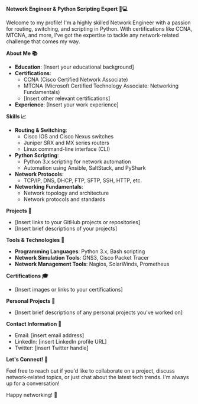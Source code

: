 **Network Engineer & Python Scripting Expert 🤖💻**

Welcome to my profile! I'm a highly skilled Network Engineer with a passion for routing, switching, and scripting in Python. With certifications like CCNA, MTCNA, and more, I've got the expertise to tackle any network-related challenge that comes my way.

**About Me 📚**

* **Education**: [Insert your educational background]
* **Certifications**:
	+ CCNA (Cisco Certified Network Associate)
	+ MTCNA (Microsoft Certified Technology Associate: Networking Fundamentals)
	+ [Insert other relevant certifications]
* **Experience**: [Insert your work experience]

**Skills 📈**

* **Routing & Switching**:
	+ Cisco IOS and Cisco Nexus switches
	+ Juniper SRX and MX series routers
	+ Linux command-line interface (CLI)
* **Python Scripting**:
	+ Python 3.x scripting for network automation
	+ Automation using Ansible, SaltStack, and PyShark
* **Network Protocols**:
	+ TCP/IP, DNS, DHCP, FTP, SFTP, SSH, HTTP, etc.
* **Networking Fundamentals**:
	+ Network topology and architecture
	+ Network protocols and standards

**Projects 🎨**

* [Insert links to your GitHub projects or repositories]
* [Insert brief descriptions of your projects]

**Tools & Technologies 🔧**

* **Programming Languages**: Python 3.x, Bash scripting
* **Network Simulation Tools**: GNS3, Cisco Packet Tracer
* **Network Management Tools**: Nagios, SolarWinds, Prometheus

**Certifications 🎓**

* [Insert images or links to your certifications]

**Personal Projects 🤔**

* [Insert brief descriptions of any personal projects you've worked on]

**Contact Information 📲**

* Email: [insert email address]
* LinkedIn: [insert LinkedIn profile URL]
* Twitter: [insert Twitter handle]

**Let's Connect! 💬**

Feel free to reach out if you'd like to collaborate on a project, discuss network-related topics, or just chat about the latest tech trends. I'm always up for a conversation!

Happy networking! 🤝
